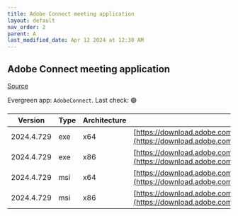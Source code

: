 ```yaml
---
title: Adobe Connect meeting application
layout: default
nav_order: 2
parent: A
last_modified_date: Apr 12 2024 at 12:30 AM
---
```


## Adobe Connect meeting application

[Source](https://www.adobe.com/products/adobeconnect.html)

Evergreen app: `AdobeConnect`. Last check: 🟢

| Version    | Type | Architecture | URI                                                                                                                                                                                                  |
| ---------- | ---- | ------------ | ---------------------------------------------------------------------------------------------------------------------------------------------------------------------------------------------------- |
| 2024.4.729 | exe  | x64          | [https://download.adobe.com/pub/connect/updaters/meeting/11_0/ConnectAppSetup11_2024_4_729.exe](https://download.adobe.com/pub/connect/updaters/meeting/11_0/ConnectAppSetup11_2024_4_729.exe)       |
| 2024.4.729 | exe  | x86          | [https://download.adobe.com/pub/connect/updaters/meeting/11_0/ConnectAppSetup11_2024_4_729_32.exe](https://download.adobe.com/pub/connect/updaters/meeting/11_0/ConnectAppSetup11_2024_4_729_32.exe) |
| 2024.4.729 | msi  | x64          | [https://download.adobe.com/pub/connect/updaters/meeting/11_0/ConnectApp11_2024_4_729.msi](https://download.adobe.com/pub/connect/updaters/meeting/11_0/ConnectApp11_2024_4_729.msi)                 |
| 2024.4.729 | msi  | x86          | [https://download.adobe.com/pub/connect/updaters/meeting/11_0/ConnectApp11_2024_4_729_32.msi](https://download.adobe.com/pub/connect/updaters/meeting/11_0/ConnectApp11_2024_4_729_32.msi)           |

